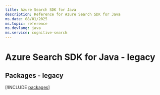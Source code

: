 ```yaml
---
title: Azure Search SDK for Java
description: Reference for Azure Search SDK for Java
ms.date: 08/01/2025
ms.topic: reference
ms.devlang: java
ms.service: cognitive-search
---
```

# Azure Search SDK for Java - legacy
## Packages - legacy
[!INCLUDE [packages](search-index.md)]
